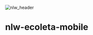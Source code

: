 ![nlw_header](https://user-images.githubusercontent.com/8262930/85215251-3b2e5500-b34c-11ea-8aa5-f6e23a7fecbf.PNG)

# nlw-ecoleta-mobile
